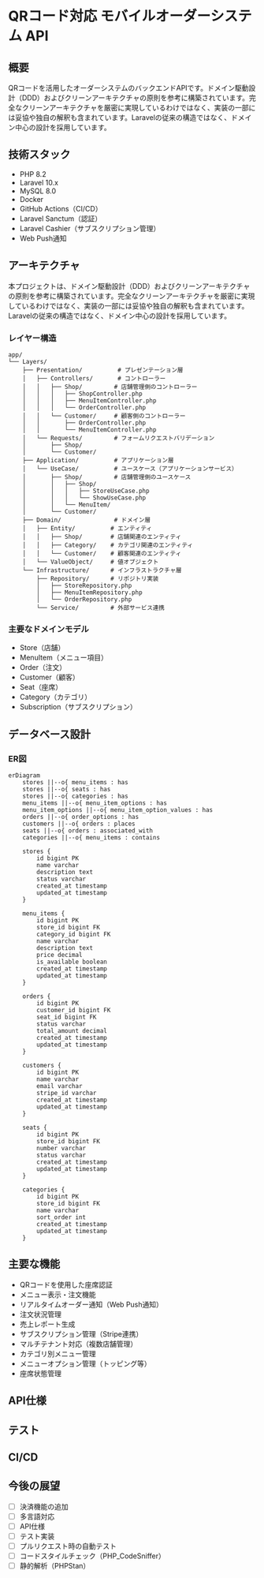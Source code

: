 # QRコード対応 モバイルオーダーシステム API

## 概要
QRコードを活用したオーダーシステムのバックエンドAPIです。ドメイン駆動設計（DDD）およびクリーンアーキテクチャの原則を参考に構築されています。完全なクリーンアーキテクチャを厳密に実現しているわけではなく、実装の一部には妥協や独自の解釈も含まれています。Laravelの従来の構造ではなく、ドメイン中心の設計を採用しています。

## 技術スタック

- PHP 8.2
- Laravel 10.x
- MySQL 8.0
- Docker
- GitHub Actions（CI/CD）
- Laravel Sanctum（認証）
- Laravel Cashier（サブスクリプション管理）
- Web Push通知

## アーキテクチャ

本プロジェクトは、ドメイン駆動設計（DDD）およびクリーンアーキテクチャの原則を参考に構築されています。完全なクリーンアーキテクチャを厳密に実現しているわけではなく、実装の一部には妥協や独自の解釈も含まれています。Laravelの従来の構造ではなく、ドメイン中心の設計を採用しています。

### レイヤー構造
```
app/
└── Layers/
    ├── Presentation/          # プレゼンテーション層
    │   ├── Controllers/       # コントローラー
    │   │   ├── Shop/         # 店舗管理側のコントローラー
    │   │   │   ├── ShopController.php
    │   │   │   ├── MenuItemController.php
    │   │   │   └── OrderController.php
    │   │   └── Customer/     # 顧客側のコントローラー
    │   │       ├── OrderController.php
    │   │       └── MenuItemController.php
    │   └── Requests/         # フォームリクエストバリデーション
    │       ├── Shop/
    │       └── Customer/
    ├── Application/          # アプリケーション層
    │   └── UseCase/          # ユースケース（アプリケーションサービス）
    │       ├── Shop/         # 店舗管理側のユースケース
    │       │   ├── Shop/
    │       │   │   ├── StoreUseCase.php
    │       │   │   └── ShowUseCase.php
    │       │   └── MenuItem/
    │       └── Customer/
    ├── Domain/               # ドメイン層
    │   ├── Entity/          # エンティティ
    │   │   ├── Shop/        # 店舗関連のエンティティ
    │   │   ├── Category/    # カテゴリ関連のエンティティ
    │   │   └── Customer/    # 顧客関連のエンティティ
    │   └── ValueObject/     # 値オブジェクト
    └── Infrastructure/      # インフラストラクチャ層
        ├── Repository/      # リポジトリ実装
        │   ├── StoreRepository.php
        │   ├── MenuItemRepository.php
        │   └── OrderRepository.php
        └── Service/         # 外部サービス連携
```

### 主要なドメインモデル
- Store（店舗）
- MenuItem（メニュー項目）
- Order（注文）
- Customer（顧客）
- Seat（座席）
- Category（カテゴリ）
- Subscription（サブスクリプション）

## データベース設計

### ER図
```mermaid
erDiagram
    stores ||--o{ menu_items : has
    stores ||--o{ seats : has
    stores ||--o{ categories : has
    menu_items ||--o{ menu_item_options : has
    menu_item_options ||--o{ menu_item_option_values : has
    orders ||--o{ order_options : has
    customers ||--o{ orders : places
    seats ||--o{ orders : associated_with
    categories ||--o{ menu_items : contains

    stores {
        id bigint PK
        name varchar
        description text
        status varchar
        created_at timestamp
        updated_at timestamp
    }

    menu_items {
        id bigint PK
        store_id bigint FK
        category_id bigint FK
        name varchar
        description text
        price decimal
        is_available boolean
        created_at timestamp
        updated_at timestamp
    }

    orders {
        id bigint PK
        customer_id bigint FK
        seat_id bigint FK
        status varchar
        total_amount decimal
        created_at timestamp
        updated_at timestamp
    }

    customers {
        id bigint PK
        name varchar
        email varchar
        stripe_id varchar
        created_at timestamp
        updated_at timestamp
    }

    seats {
        id bigint PK
        store_id bigint FK
        number varchar
        status varchar
        created_at timestamp
        updated_at timestamp
    }

    categories {
        id bigint PK
        store_id bigint FK
        name varchar
        sort_order int
        created_at timestamp
        updated_at timestamp
    }
```

## 主要な機能

- QRコードを使用した座席認証
- メニュー表示・注文機能
- リアルタイムオーダー通知（Web Push通知）
- 注文状況管理
- 売上レポート生成
- サブスクリプション管理（Stripe連携）
- マルチテナント対応（複数店舗管理）
- カテゴリ別メニュー管理
- メニューオプション管理（トッピング等）
- 座席状態管理

## API仕様

## テスト

## CI/CD

## 今後の展望

- [ ] 決済機能の追加
- [ ] 多言語対応
- [ ] API仕様
- [ ] テスト実装
- [ ] プルリクエスト時の自動テスト
- [ ] コードスタイルチェック（PHP_CodeSniffer）
- [ ] 静的解析（PHPStan）
